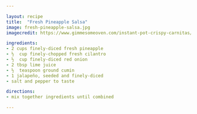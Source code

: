 ```yaml
---

layout: recipe
title:  "Fresh Pineapple Salsa"
image: fresh-pineapple-salsa.jpg
imagecredit: https://www.gimmesomeoven.com/instant-pot-crispy-carnitas/

ingredients:
- 2 cups finely-diced fresh pineapple
- ½  cup finely-chopped fresh cilantro
- ½  cup finely-diced red onion
- 2 tbsp lime juice
- ½  teaspoon ground cumin
- 1 jalapeño, seeded and finely-diced
- salt and pepper to taste

directions:
- mix together ingredients until combined

---
```

